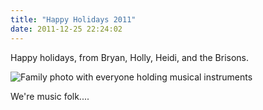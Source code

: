 ```yaml
---
title: "Happy Holidays 2011"
date: 2011-12-25 22:24:02
---
```


Happy holidays, from Bryan, Holly, Heidi, and the Brisons.

<img alt="Family photo with everyone holding musical instruments" src="/assets/images/Brison-Band.jpg" />

We're music folk....
